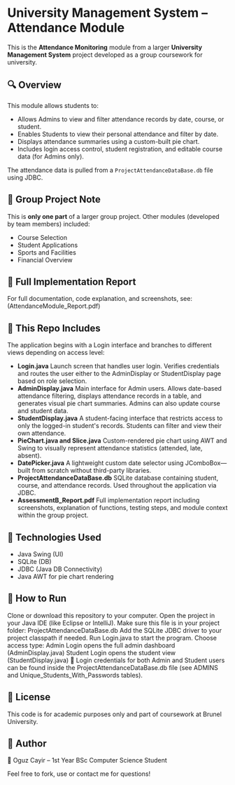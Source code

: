 # University Management System – Attendance Module

This is the **Attendance Monitoring** module from a larger **University Management System** project developed as a group coursework for university.

## 🔍 Overview

This module allows students to:
- Allows Admins to view and filter attendance records by date, course, or student.
- Enables Students to view their personal attendance and filter by date.
- Displays attendance summaries using a custom-built pie chart.
- Includes login access control, student registration, and editable course data (for Admins only).

The attendance data is pulled from a `ProjectAttendanceDataBase.db` file using JDBC.

## 🧠 Group Project Note

This is **only one part** of a larger group project. Other modules (developed by team members) included:
- Course Selection
- Student Applications
- Sports and Facilities
- Financial Overview

## 📄 Full Implementation Report

For full documentation, code explanation, and screenshots, see:
(AttendanceModule_Report.pdf)


## 📁 This Repo Includes

The application begins with a Login interface and branches to different views depending on access level:

- **Login.java**
Launch screen that handles user login. Verifies credentials and routes the user either to the AdminDisplay or StudentDisplay page based on role selection.
- **AdminDisplay.java**
Main interface for Admin users. Allows date-based attendance filtering, displays attendance records in a table, and generates visual pie chart summaries. Admins can also update course and student data.
- **StudentDisplay.java**
A student-facing interface that restricts access to only the logged-in student's records. Students can filter and view their own attendance.
- **PieChart.java and Slice.java**
Custom-rendered pie chart using AWT and Swing to visually represent attendance statistics (attended, late, absent).
- **DatePicker.java**
A lightweight custom date selector using JComboBox—built from scratch without third-party libraries.
- **ProjectAttendanceDataBase.db**
SQLite database containing student, course, and attendance records. Used throughout the application via JDBC.
- **AssessmentB_Report.pdf**
Full implementation report including screenshots, explanation of functions, testing steps, and module context within the group project.

## 🔧 Technologies Used

- Java Swing (UI)
- SQLite (DB)
- JDBC (Java DB Connectivity)
- Java AWT for pie chart rendering

## 🚀 How to Run

Clone or download this repository to your computer.
Open the project in your Java IDE (like Eclipse or IntelliJ).
Make sure this file is in your project folder:
ProjectAttendanceDataBase.db
Add the SQLite JDBC driver to your project classpath if needed.
Run Login.java to start the program.
Choose access type:
Admin Login opens the full admin dashboard (AdminDisplay.java)
Student Login opens the student view (StudentDisplay.java)
📌 Login credentials for both Admin and Student users can be found inside the ProjectAttendanceDataBase.db file (see ADMINS and Unique_Students_With_Passwords tables).

## 📜 License
This code is for academic purposes only and part of coursework at Brunel University.

## 📌 Author

👤 Oguz Cayir – 1st Year BSc Computer Science Student

Feel free to fork, use or contact me for questions!

